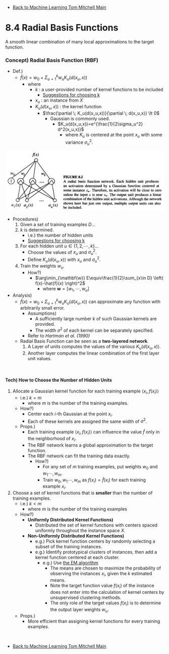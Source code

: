* [Back to Machine Learning Tom Mitchell Main](../../main.md)

# 8.4 Radial Basis Functions
A smooth linear combination of many local approximations to the target function.

### Concept) Radial Basis Function (RBF)
- Def.)
  - $\hat{f}(x)=w_0 + \Sigma_{u=1}^k w_uK_u(d(x_u,x))$
    - where
      - $k$ : a user-provided number of kernel functions to be included
        - [Suggestions for choosing k](#tech-how-to-choose-the-number-of-hidden-units)
      - $x_u$ : an instance from $X$ 
      - $K_u(d(x_u,x))$ : the kernel function
        - $\frac{\partial \; K_u(d(x_u,x))}{\partial \; d(x_u,x)} \lt 0$
          - Gaussian is commonly used.
            - $K_u(d(x_u,x))=e^{\frac{1}{2\sigma_u^2} d^2(x_u,x)}$
              - where $K_u$ is centered at the point $x_u$ with some variance $\sigma_u^2$.

![](images/001.png)

- Procedures)
  1. Given a set of training examples $D$...
  2. $k$ is determined.
     - i.e.) the number of hidden units
     - [Suggestions for choosing k](#tech-how-to-choose-the-number-of-hidden-units)
  3. For each hidden unit $u\in \lbrace 1, 2, \cdots, k\rbrace$...
     - Choose the values of $x_u$ and $\sigma_u^2$.
     - Define $K_u(d(x_u,x))$ with $x_u$ and $\sigma_u^2$.
  4. Train the weights $w_u$.
     - How?)
       - $\arg\min_{\mathbf{w}} E\equiv\frac{1}{2}\sum_{x\in D} \left( f(x)-\hat{f}(x) \right)^2$
         - where $\mathbf{w}=[w_1, \cdots, w_u]$
- Analysis)
  - $\hat{f}(x)=w_0 + \Sigma_{u=1}^k w_uK_u(d(x_u,x))$ can approximate any function with arbitrarily small error.
    - Assumptions)
      - A sufficiently large number $k$ of such Gaussian kernels are provided.
      - The width $\sigma^2$ of each kernel can be separately specified.
    - Refer to *Hartman et al. (1990)*
  - Radial Basis Function can be seen as a **two-layered network**.
    1. A Layer of units computes the values of the various $K_u(d(x_u,x))$.
    2. Another layer computes the linear combination of the first layer unit values.



<br>

#### Tech) How to Choose the Number of Hidden Units
1. Allocate a Gaussian kernel function for each training example $\langle x_i, f(x_i) \rangle$
   - i.e.) $k = m$ 
     - where $m$ is the number of the training examples.
   - How?) 
     - Center each $i$-th Gaussian at the point $x_i$.
     - Each of these kernels are assigned the same width of $\sigma^2$.
   - Props.)
     - Each training example $\langle x_i, f(x_i) \rangle$ can influence the value $\hat{f}$ only in the neighborhood of $x_i$.
     - The RBF network learns a global approximation to the target function.
     - The RBF network can fit the training data exactly.
       - How?)
         - For any set of $m$ training examples, put weights $w_0$ and $w_1 \cdots, w_m$.
         - Train $w_0, w_1 \cdots, w_m$ as $f(x_i)=\hat{f}(x_i)$ for each training example $x_i$.
2. Choose a set of kernel functions that is **smaller** than the number of training examples.
   - i.e.) $k \lt m$ 
     - where $m$ is the number of the training examples
   - How?) 
     - **Uniformly Distributed Kernel Functions)**
       - Distributed the set of kernel functions with centers spaced uniformly throughout the instance space $X$.
     - **Non-Uniformly Distributed Kernel Functions)**
       - e.g.) Pick kernel function centers by randomly selecting a subset of the training instances.
       - e.g.) Identify prototypical clusters of instances, then add a kernel function centered at each cluster.
         - e.g.) Use [the EM algorithm](../../ch06/12/note.md#612-the-em-algorithm)
           - The means are chosen to maximize the probability of observing the instances $x_i$, given the $k$ estimated means.
           - Note the target function value $f(x_i)$ of the instance does not enter into the calculation of kernel centers by unsupervised clustering methods. 
           - The only role of the target values $f(x_i)$ is to determine the output layer weights $w_u$. 
   - Props.)
     - More efficient than assigning kernel functions for every training examples.









<br>

* [Back to Machine Learning Tom Mitchell Main](../../main.md)